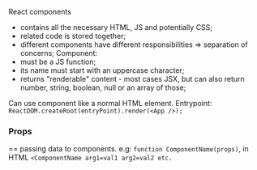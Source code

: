 React components
- contains all the necessary HTML, JS and potentially CSS;
- related code is stored together;
- different components have different responsibilities => separation of concerns;
Component:
- must be a JS function;
- its name must start with an uppercase character;
- returns "renderable" content - most cases JSX, but can also return number, string, boolean, null or an array of those;

Can use component like a normal HTML element.
Entrypoint: `ReactDOM.createRoot(entryPoint).render(<App />);`

### Props ###
== passing data to components.
e.g: `function ComponentName(props)`, in HTML `<ComponentName arg1=val1 arg2=val2 etc.`




